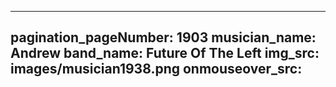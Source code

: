 ------
pagination_pageNumber: 1903
musician_name: Andrew
band_name: Future Of The Left
img_src: images/musician1938.png
onmouseover_src: 
------